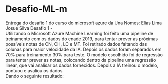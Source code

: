 # Desafio-ML-m
Entrega do desafio 1 do curso do microsoft azure da Una
Nomes: 
Elias Lima  
Josue Silva 
Desafio 1 -  
Utilizando o Microsoft Azure Machine Learning foi feito uma pipeline de treinamento com os dados do enade 2019, para tentar prever as próximas possíveis notas de CN, CH, LC e MT. 
Foi retirado dados faltando das colunas para maior velocidade da IA. 
Depois os dados foram separados em 70% para treinamento 30% para teste. 
O modelo escolhido foi de regressão para tentar prever as notas, colocando dentro da pipeline uma regressão linear, que vai analisar os dados fornecidos. 
Depois a IA treinou o modelo, pontuou e avaliou os dados  
Dando o seguinte resultado: 

  
